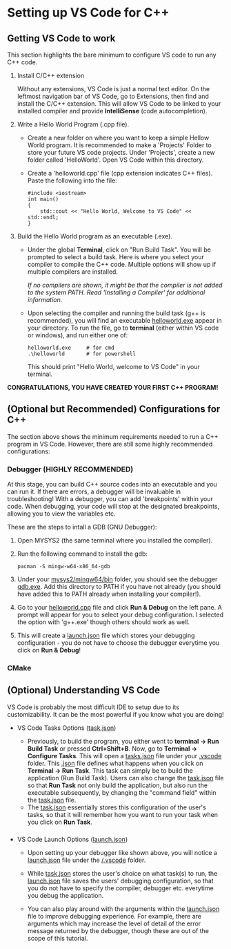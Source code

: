 # Setting up VS Code for C++

## Getting VS Code to work
This section highlights the bare minimum to configure VS code to run any C++ code.

1. Install C/C++ extension

    Without any extensions, VS Code is just a normal text editor. On the leftmost navigation bar of VS Code, go to Extensions, then find and install the C/C++ extension. This will allow VS Code to be linked to your installed compiler and provide **IntelliSense** (code autocompletion).

2. Write a Hello World Program (.cpp file).

    - Create a new folder on where you want to keep a simple Hellow World program. It is recommended to make a 'Projects' Folder to store your future VS code projects. Under 'Projects', create a new folder called 'HelloWorld'. Open VS Code within this directory.
    - Create a 'helloworld.cpp' file (cpp extension indicates C++ files). Paste the following into the file:

        ```
        #include <iostream>
        int main()
        {
            std::cout << "Hello World, Welcome to VS Code" << std::endl;
        }
        ```
3. Build the Hello World program as an executable (.exe).
    - Under the global **Terminal**, click on "Run Build Task". You will be prompted to select a build task. Here is where you select your compiler to compile the C++ code. Multiple options will show up if multiple compilers are installed. 
    
        *If no compilers are shown, it might be that the compiler is not added to the system PATH. Read 'Installing a Compiler' for additional information.*

    - Upon selecting the compiler and running the build task (g++ is recommended), you will find an executable <u>helloworld.exe</u> appear in your directory. To run the file, go to **terminal** (either within VS code or windows), and run either one of:

        ```
        helloworld.exe     # for cmd
        .\helloworld       # for powershell
        ```
        This should print "Hello World, welcome to VS Code" in your terminal.

**CONGRATULATIONS, YOU HAVE CREATED YOUR FIRST C++ PROGRAM!**

## (Optional but Recommended) Configurations for C++
The section above shows the minimum requirements needed to run a C++ program in VS Code. However, there are still some highly recommended configurations:

### Debugger (HIGHLY RECOMMENDED)
At this stage, you can build C++ source codes into an executable and you can run it. If there are errors, a debugger will be invaluable in troubleshooting! With a debugger, you can add 'breakpoints' within your code. When debugging, your code will stop at the designated breakpoints, allowing you to view the variables etc.

These are the steps to intall a GDB (GNU Debugger):

1. Open MYSYS2 (the same terminal where you installed the compiler).
2. Run the following command to install the gdb:

    ```
    pacman -S mingw-w64-x86_64-gdb
    ```
3. Under your <u>mysys2/mingw64/bin</u> folder, you should see the debugger <u>gdb.exe</u>. Add this directory to PATH if you have not already (you should have added this to PATH already when installing your compiler!).

4. Go to your <u>helloworld.cpp</u> file and click **Run & Debug** on the left pane. A prompt will appear for you to select your debug configuration. I selected the option with 'g++.exe' though others should work as well.

5. This will create a <u>launch.json</u> file which stores your debugging configuration - you do not have to choose the debugger everytime you click on **Run & Debug**!

### CMake

## (Optional) Understanding VS Code
VS Code is probably the most difficult IDE to setup due to its customizability. It can be the most powerful if you know what you are doing!

- VS Code Tasks Options (<u>task.json</u>)

    - Previously, to build the program, you either went to **terminal -> Run Build Task** or pressed **Ctrl+Shift+B**. Now, go to **Terminal -> Configure Tasks**. This will open a <u>tasks.json</u> file under your <u>.vscode</u> folder. This <u>.json</u> file defines what happens when you click on **Terminal -> Run Task**. This task can simply be to build the application (Run Build Task). Users can also change the <u>task.json</u> file so that **Run Task** not only build the application, but also run the executable subsequently, by changing the "command field" within the <u>task.json</u> file.
    - The <u>task.json</u> essentially stores this configuration of the user's tasks, so that it will remember how you want to run your task when you click on **Run Task**.

###
- VS Code Launch Options (<u>launch.json</u>)

    - Upon setting up your debugger like shown above, you will notice a <u>launch.json</u> file under the <u>/.vscode</u> folder.
    
    - While <u>task.json</u> stores the user's choice on what task(s) to run, the <u>launch.json</u> file saves the users' debugging configuration, so that you do not have to specify the compiler, debugger etc. everytime you debug the application.
    
    - You can also play around with the arguments within the <u>launch.json</u> file to improve debugging experience. For example, there are arguments which may increase the level of detail of the error message returned by the debugger, though these are out of the scope of this tutorial.